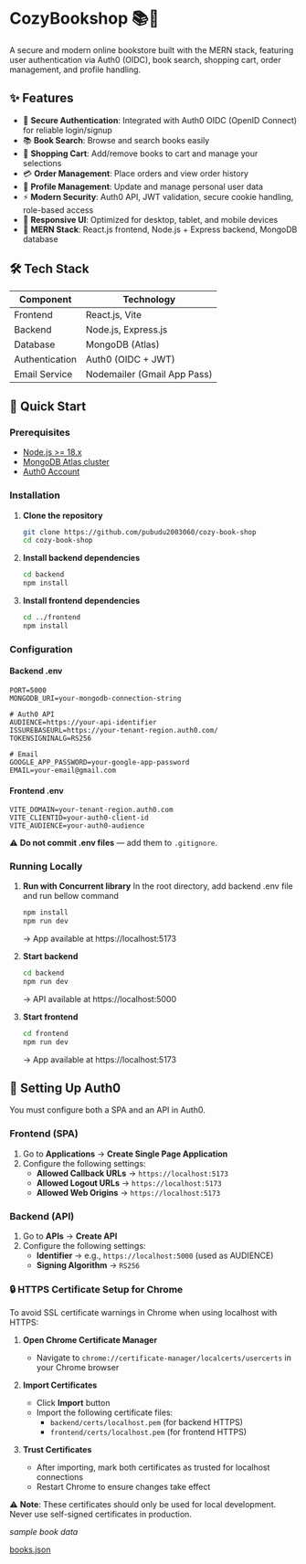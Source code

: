 # CozyBookshop 📚🛒

A secure and modern online bookstore built with the MERN stack, featuring user authentication via Auth0 (OIDC), book search, shopping cart, order management, and profile handling.

## ✨ Features

- 🔐 **Secure Authentication**: Integrated with Auth0 OIDC (OpenID Connect) for reliable login/signup
- 📚 **Book Search**: Browse and search books easily
- 🛒 **Shopping Cart**: Add/remove books to cart and manage your selections
- 💳 **Order Management**: Place orders and view order history
- 👤 **Profile Management**: Update and manage personal user data
- ⚡ **Modern Security**: Auth0 API, JWT validation, secure cookie handling, role-based access
- 📱 **Responsive UI**: Optimized for desktop, tablet, and mobile devices
- 🚀 **MERN Stack**: React.js frontend, Node.js + Express backend, MongoDB database

## 🛠️ Tech Stack

| Component      | Technology                    |
| -------------- | ----------------------------- |
| Frontend       | React.js, Vite               |
| Backend        | Node.js, Express.js          |
| Database       | MongoDB (Atlas)              |
| Authentication | Auth0 (OIDC + JWT)           |
| Email Service  | Nodemailer (Gmail App Pass)  |

## 🚀 Quick Start

### Prerequisites

- [Node.js >= 18.x](https://nodejs.org/en/download/)
- [MongoDB Atlas cluster](https://www.mongodb.com/cloud/atlas)
- [Auth0 Account](https://auth0.com/)

### Installation

1. **Clone the repository**
   ```bash
   git clone https://github.com/pubudu2003060/cozy-book-shop
   cd cozy-book-shop
   ```

2. **Install backend dependencies**
   ```bash
   cd backend
   npm install
   ```

3. **Install frontend dependencies**
   ```bash
   cd ../frontend
   npm install
   ```

### Configuration

#### Backend .env
```env
PORT=5000
MONGODB_URI=your-mongodb-connection-string

# Auth0 API
AUDIENCE=https://your-api-identifier
ISSUREBASEURL=https://your-tenant-region.auth0.com/
TOKENSIGNINALG=RS256

# Email
GOOGLE_APP_PASSWORD=your-google-app-password
EMAIL=your-email@gmail.com
```

#### Frontend .env
```env
VITE_DOMAIN=your-tenant-region.auth0.com
VITE_CLIENTID=your-auth0-client-id
VITE_AUDIENCE=your-auth0-audience
```

⚠️ **Do not commit .env files** — add them to `.gitignore`.

### Running Locally

1. **Run with Concurrent library**
   In the root directory, add backend .env file and run bellow command
   ```bash
   npm install
   npm run dev
   ```
   → App available at https://localhost:5173

3. **Start backend**
   ```bash
   cd backend
   npm run dev
   ```
   → API available at https://localhost:5000

4. **Start frontend**
   ```bash
   cd frontend
   npm run dev
   ```
   → App available at https://localhost:5173

## 🔑 Setting Up Auth0

You must configure both a SPA and an API in Auth0.

### Frontend (SPA)
1. Go to **Applications** → **Create Single Page Application**
2. Configure the following settings:
   - **Allowed Callback URLs** → `https://localhost:5173`
   - **Allowed Logout URLs** → `https://localhost:5173`
   - **Allowed Web Origins** → `https://localhost:5173`

### Backend (API)
1. Go to **APIs** → **Create API**
2. Configure the following settings:
   - **Identifier** → e.g., `https://localhost:5000` (used as AUDIENCE)
   - **Signing Algorithm** → `RS256`

### 🔒 HTTPS Certificate Setup for Chrome
To avoid SSL certificate warnings in Chrome when using localhost with HTTPS:

1. **Open Chrome Certificate Manager**
   - Navigate to `chrome://certificate-manager/localcerts/usercerts` in your Chrome browser

2. **Import Certificates**
   - Click **Import** button
   - Import the following certificate files:
     - `backend/certs/localhost.pem` (for backend HTTPS)
     - `frontend/certs/localhost.pem` (for frontend HTTPS)

3. **Trust Certificates**
   - After importing, mark both certificates as trusted for localhost connections
   - Restart Chrome to ensure changes take effect

⚠️ **Note**: These certificates should only be used for local development. Never use self-signed certificates in production.

*sample book data*

[books.json](https://github.com/user-attachments/files/22197642/books.json)
